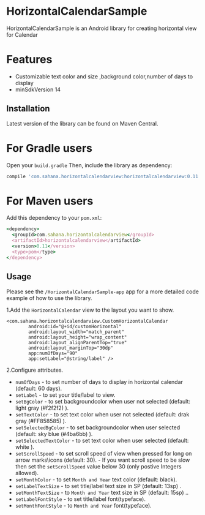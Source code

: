 # HorizontalCalendarSample
HorizontalCalendarSample is an Android library for creating horizontal view for Calendar

# Features
- Customizable text color and size ,background color,number of days to display
- minSdkVersion 14

## Installation

Latest version of the library can be found on Maven Central.

# For Gradle users
Open your ```build.gradle``` Then, include the library as dependency:
```ruby
compile 'com.sahana.horizontalcalendarview:horizontalcalendarview:0.11'
```

# For Maven users
Add this dependency to your ```pom.xml```:
```ruby
<dependency>
  <groupId>com.sahana.horizontalcalendarview</groupId>
  <artifactId>horizontalcalendarview</artifactId>
  <version>0.11</version>
  <type>pom</type>
</dependency>
```
## Usage

Please see the ```/HorizontalCalendarSample-app``` app for a more detailed code example of how to use the library.

1.Add the ```HorizontalCalendar``` view to the layout you want to show.
```
<com.sahana.horizontalcalendarview.CustomHorizontalCalendar
        android:id="@+id/customHorizontal"
        android:layout_width="match_parent"
        android:layout_height="wrap_content"
        android:layout_alignParentTop="true"
        android:layout_marginTop="30dp"
        app:numOfDays="90"
        app:setLabel="@string/label" />
 ```      
2.Configure attributes.
- ```numOfDays``` - to set number of days to display in horizontal calendar (default: 60 days).
- ```setLabel``` - to set your title/label to view.
- ```setBgColor``` - to set backgroundcolor when user not selected  (default: light gray (#f2f2f2) ).
- ```setTextColor``` - to set text color when user not selected (default: drak gray (#FF858585) ).
- ```setSelectedBgColor``` - to set backgroundcolor when user selected (default: sky blue (#4ba6bb) ).
- ```setSelectedTextColor``` - to set text color when user selected (default: white ).
- ```setScrollSpeed``` - to set scroll speed of view when pressed for long on arrow marks\icons (default: 30).
       - If you want scroll speed to be slow then set the ```setScrollSpeed``` value below 30 (only postive Integers allowed).
- ```setMonthColor``` - to set ```Month and Year``` text color (default: black).
- ```setLabelTextSize``` - to set title/label text size in SP (default: 13sp) .
- ```setMonthTextSize``` - to ```Month and Year``` text size in SP (default: 15sp) ..
- ```setLabelFontStyle``` - to set title/label font(typeface).
- ```setMonthFontStyle``` - to ```Month and Year``` font(typeface).

